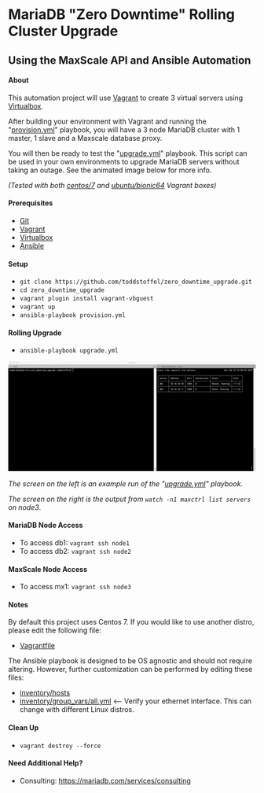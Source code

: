 # MariaDB "Zero Downtime" Rolling Cluster Upgrade
## Using the MaxScale API and Ansible Automation

#### About

This automation project will use [Vagrant](https://www.vagrantup.com/downloads.html) to create 3 virtual servers using [Virtualbox](https://www.virtualbox.org/wiki/Downloads).

After building your environment with Vagrant and running the "[provision.yml](provision.yml)" playbook, you will have a 3 node MariaDB cluster with 1 master, 1 slave and a Maxscale database proxy.

You will then be ready to test the "[upgrade.yml](upgrade.yml)" playbook.  This script can be used in your own environments to upgrade MariaDB servers without taking an outage. See the animated image below for more info.

*(Tested with both [centos/7](https://app.vagrantup.com/centos/boxes/7) and [ubuntu/bionic64](https://app.vagrantup.com/ubuntu/boxes/bionic64) Vagrant boxes)*

#### Prerequisites

* [Git](https://git-scm.com/download/)
* [Vagrant](https://www.vagrantup.com/downloads.html)
* [Virtualbox](https://www.virtualbox.org/wiki/Downloads)
* [Ansible](http://docs.ansible.com/ansible/latest/intro_installation.html)

#### Setup

* `git clone https://github.com/toddstoffel/zero_downtime_upgrade.git`
* `cd zero_downtime_upgrade`
* `vagrant plugin install vagrant-vbguest`
* `vagrant up`
* `ansible-playbook provision.yml`

#### Rolling Upgrade

* `ansible-playbook upgrade.yml`

![Demo](demo.gif)

*The screen on the left is an example run of the "[upgrade.yml](upgrade.yml)" playbook.*

*The screen on the right is the output from `watch -n1 maxctrl list servers` on node3*.

#### MariaDB Node Access

* To access db1: `vagrant ssh node1`
* To access db2: `vagrant ssh node2`

#### MaxScale Node Access

* To access mx1: `vagrant ssh node3`

#### Notes

By default this project uses Centos 7. If you would like to use another distro, please edit the following file:

* [Vagrantfile](Vagrantfile)

The Ansible playbook is designed to be OS agnostic and should not require altering. However, further customization can be performed by editing these files:

* [inventory/hosts](inventory/hosts)
* [inventory/group_vars/all.yml](inventory/group_vars/all.yml)  <-- Verify your ethernet interface. This can change with different Linux distros.


####  Clean Up

* `vagrant destroy --force`

#### Need Additional Help?

* Consulting: https://mariadb.com/services/consulting
